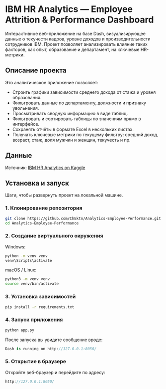 # IBM HR Analytics — Employee Attrition & Performance Dashboard

Интерактивное веб-приложение на базе Dash, визуализирующее данные о текучести кадров, уровне доходов и производительности сотрудников IBM. Проект позволяет анализировать влияние таких факторов, как опыт, образование и департамент, на ключевые HR-метрики.

## Описание проекта

Это аналитическое приложение позволяет:
- Строить графики зависимости среднего дохода от стажа и уровня образования.
- Фильтровать данные по департаменту, должности и признаку увольнения.
- Просматривать сводную информацию в виде таблиц.
- Фильтровать и сортировать таблицы по значениям прямо в интерфейсе.
- Сохранять отчёты в формате Excel в нескольких листах.
- Получать ключевые метрики по текущему фильтру: средний доход, возраст, стаж, доля мужчин и женщин, текучесть и пр.

## Данные
 
Источник: [IBM HR Analytics on Kaggle](https://www.kaggle.com/datasets/pavansubhasht/ibm-hr-analytics-attrition-dataset/)

## Установка и запуск 

Шаги, чтобы развернуть проект на локальной машине.

### 1. Клонирование репозитория

```bash
git clone https://github.com/ChEktn/Analytics-Employee-Performance.git
cd Analytics-Employee-Performance
```

### 2. Создание виртуального окружения

Windows:
```bash
python -m venv venv
venv\Scripts\activate
```

macOS / Linux:
```bash
python3 -m venv venv
source venv/bin/activate
```

### 3. Установка зависимостей

```bash
pip install -r requirements.txt
```

### 4. Запуск приложения

```bash
python app.py
```

После запуска вы увидите сообщение вроде:
```csharp
Dash is running on http://127.0.0.1:8050/
```

### 5. Открытие в браузере


Откройте веб-браузер и перейдите по адресу:
```cpp
http://127.0.0.1:8050/
```